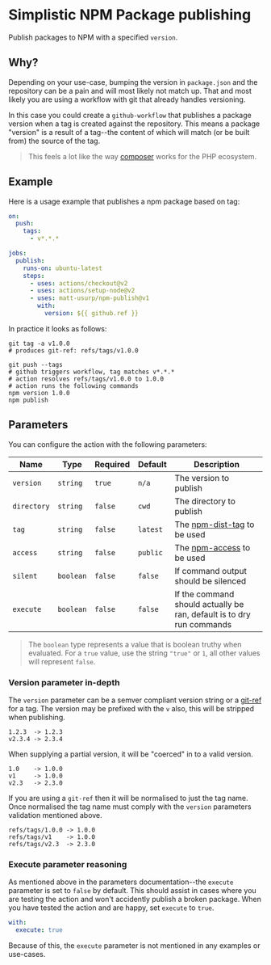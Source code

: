 # Simplistic NPM Package publishing

Publish packages to NPM with a specified `version`.

## Why?

Depending on your use-case, bumping the version in `package.json` and the repository can be a pain and will most likely not match up.
That and most likely you are using a workflow with git that already handles versioning.

In this case you could create a `github-workflow` that publishes a package version when a tag is created against the repository.
This means a package "version" is a result of a tag--the content of which will match (or be built from) the source of the tag.

> This feels a lot like the way [composer](https://getcomposer.org/) works for the PHP ecosystem.

## Example

Here is a usage example that publishes a npm package based on tag:

```yaml
on:
  push:
    tags:
      - v*.*.*

jobs:
  publish:
    runs-on: ubuntu-latest
    steps:
      - uses: actions/checkout@v2
      - uses: actions/setup-node@v2
      - uses: matt-usurp/npm-publish@v1
        with:
          version: ${{ github.ref }}
```

In practice it looks as follows:

```
git tag -a v1.0.0
# produces git-ref: refs/tags/v1.0.0

git push --tags
# github triggers workflow, tag matches v*.*.*
# action resolves refs/tags/v1.0.0 to 1.0.0
# action runs the following commands
npm version 1.0.0
npm publish
```

## Parameters

You can configure the action with the following parameters:

| Name | Type | Required | Default | Description |
| ---- | ---- | -------- | ------- | ----------- |
| `version` | `string` | `true` | `n/a` | The version to publish |
| `directory` | `string` | `false` | `cwd` | The directory to publish |
| `tag` | `string` | `false` | `latest` | The [npm-dist-tag](https://docs.npmjs.com/cli/v7/commands/npm-dist-tag) to be used |
| `access` | `string` | `false` | `public` | The [npm-access](https://docs.npmjs.com/cli/v7/commands/npm-access) to be used |
| `silent` | `boolean` | `false` | `false` | If command output should be silenced |
| `execute` | `boolean` | `false` | `false` | If the command should actually be ran, default is to dry run commands |

> The `boolean` type represents a value that is boolean truthy when evaluated.
> For a `true` value, use the string `"true"` or `1`, all other values will represent `false`.

### Version parameter in-depth

The `version` parameter can be a semver compliant version string or a [git-ref](https://git-scm.com/book/en/v2/Git-Internals-Git-References) for a tag.
The version may be prefixed with the `v` also, this will be stripped when publishing.

```
1.2.3  -> 1.2.3
v2.3.4 -> 2.3.4
```

When supplying a partial version, it will be "coerced" in to a valid version.

```
1.0    -> 1.0.0
v1     -> 1.0.0
v2.3   -> 2.3.0
```

If you are using a `git-ref` then it will be normalised to just the tag name.
Once normalised the tag name must comply with the `version` parameters validation mentioned above.

```
refs/tags/1.0.0 -> 1.0.0
refs/tags/v1    -> 1.0.0
refs/tags/v2.3  -> 2.3.0
```

### Execute parameter reasoning

As mentioned above in the parameters documentation--the `execute` parameter is set to `false` by default.
This should assist in cases where you are testing the action and won't accidently publish a broken package.
When you have tested the action and are happy, set `execute` to `true`.

```yaml
with:
  execute: true
```

Because of this, the `execute` parameter is not mentioned in any examples or use-cases.
